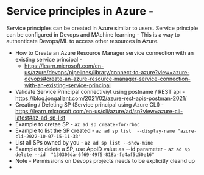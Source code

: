 Service principles in Azure - 
===================

Service principles can be created in Azure similar to users. Service principle can be configured in Devops and MAchine learning - This is a way to authenticate Devops/ML to access other resources in Azure.

* How to Create an Azure Resource Manager service connection with an existing service principal - 
  * https://learn.microsoft.com/en-us/azure/devops/pipelines/library/connect-to-azure?view=azure-devops#create-an-azure-resource-manager-service-connection-with-an-existing-service-principal
* Validate Service Principal connectiviyt using postname / REST api - https://blog.jongallant.com/2021/02/azure-rest-apis-postman-2021/
* Creating / Deleting SP (Service principal using Azure CLI) - https://learn.microsoft.com/en-us/cli/azure/ad/sp?view=azure-cli-latest#az-ad-sp-list
* Example to cretae SP - `az ad sp create-for-rbac`
*  Example to list the SP created - `az ad sp list  --display-name "azure-cli-2022-10-07-15-11-33"`
*  List all SPs owned by you - `az ad sp list --show-mine`
*  Example to delete a SP, use AppID value as --id parameter - `az ad sp delete --id  "130306da-6f69-49f5-818b-fe4af5c50e16"`
  *  Note - Permissions on Devops projects needs to be explicitly cleand up 
*  
